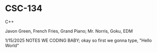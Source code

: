 # CSC-134
C++

Javon Green, French Fries, Grand Piano;
Mr. Norris, Goku, EDM

1/15/2025 NOTES
WE CODING BABY; okay so first we gonna type, "Hello World"
